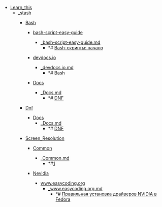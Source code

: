 - <a href = "E:\Node_projects\Node_Way\NBase\_Md\_Index\_Fedora\contaners\Learn_this\cat.Learn_this\dir.Learn_this.md">Learn_this</a>
    - <a href = "E:\Node_projects\Node_Way\NBase\_Md\_Index\_Fedora\contaners\Learn_this\_stash\cat._stash\dir._stash.md">_stash</a>
        - <a href = "E:\Node_projects\Node_Way\NBase\_Md\_Index\_Fedora\contaners\Learn_this\_stash\Bash\cat.Bash\dir.Bash.md">Bash</a>
            - <a href = "E:\Node_projects\Node_Way\NBase\_Md\_Index\_Fedora\contaners\Learn_this\_stash\Bash\bash-script-easy-guide\cat.bash-script-easy-guide\dir.bash-script-easy-guide.md">bash-script-easy-guide</a>
                - <a href = "E:\Node_projects\Node_Way\NBase\_Md\_Index\_Fedora\contaners\Learn_this\_stash\Bash\bash-script-easy-guide\_bash-script-easy-guide.md">_bash-script-easy-guide.md</a>
                    - *# [Bash-скрипты: начало](https://habr.com/ru/company/ruvds/blog/325522/)
            
            - <a href = "E:\Node_projects\Node_Way\NBase\_Md\_Index\_Fedora\contaners\Learn_this\_stash\Bash\devdocs.io\cat.devdocs.io\dir.devdocs.io.md">devdocs.io</a>
                - <a href = "E:\Node_projects\Node_Way\NBase\_Md\_Index\_Fedora\contaners\Learn_this\_stash\Bash\devdocs.io\_devdocs.io.md">_devdocs.io.md</a>
                    - *# [Bash](https://devdocs.io/bash/)
            
            - <a href = "E:\Node_projects\Node_Way\NBase\_Md\_Index\_Fedora\contaners\Learn_this\_stash\Bash\Docs\cat.Docs\dir.Docs.md">Docs</a>
                - <a href = "E:\Node_projects\Node_Way\NBase\_Md\_Index\_Fedora\contaners\Learn_this\_stash\Bash\Docs\_Docs.md">_Docs.md</a>
                    - *# [DNF](https://docs.fedoraproject.org/ru/fedora/rawhide/system-administrators-guide/package-management/DNF/)
            
        
        - <a href = "E:\Node_projects\Node_Way\NBase\_Md\_Index\_Fedora\contaners\Learn_this\_stash\Dnf\cat.Dnf\dir.Dnf.md">Dnf</a>
            - <a href = "E:\Node_projects\Node_Way\NBase\_Md\_Index\_Fedora\contaners\Learn_this\_stash\Dnf\Docs\cat.Docs\dir.Docs.md">Docs</a>
                - <a href = "E:\Node_projects\Node_Way\NBase\_Md\_Index\_Fedora\contaners\Learn_this\_stash\Dnf\Docs\_Docs.md">_Docs.md</a>
                    - *# [DNF](https://docs.fedoraproject.org/ru/fedora/rawhide/system-administrators-guide/package-management/DNF/)
            
        
        - <a href = "E:\Node_projects\Node_Way\NBase\_Md\_Index\_Fedora\contaners\Learn_this\_stash\Screen_Resolution\cat.Screen_Resolution\dir.Screen_Resolution.md">Screen_Resolution</a>
            - <a href = "E:\Node_projects\Node_Way\NBase\_Md\_Index\_Fedora\contaners\Learn_this\_stash\Screen_Resolution\Common\cat.Common\dir.Common.md">Common</a>
                - <a href = "E:\Node_projects\Node_Way\NBase\_Md\_Index\_Fedora\contaners\Learn_this\_stash\Screen_Resolution\Common\_Common.md">_Common.md</a>
                    - *#[1](https://www.linuxmint.com.ru/viewtopic.php?t=4183)
            
            - <a href = "E:\Node_projects\Node_Way\NBase\_Md\_Index\_Fedora\contaners\Learn_this\_stash\Screen_Resolution\Nevidia\cat.Nevidia\dir.Nevidia.md">Nevidia</a>
                - <a href = "E:\Node_projects\Node_Way\NBase\_Md\_Index\_Fedora\contaners\Learn_this\_stash\Screen_Resolution\Nevidia\www.easycoding.org\cat.www.easycoding.org\dir.www.easycoding.org.md">www.easycoding.org</a>
                    - <a href = "E:\Node_projects\Node_Way\NBase\_Md\_Index\_Fedora\contaners\Learn_this\_stash\Screen_Resolution\Nevidia\www.easycoding.org\_www.easycoding.org.md">_www.easycoding.org.md</a>
                        - *# [Правильная установка драйверов NVIDIA в Fedora](https://www.easycoding.org/2017/01/11/pravilnaya-ustanovka-drajverov-nvidia-v-fedora.html)
                
            
        
    
